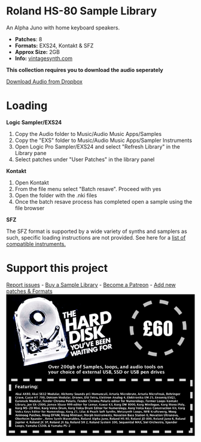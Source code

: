 # Roland HS-80 Sample Library
 
An Alpha Juno with home keyboard speakers. 

-   **Patches**: 8
-   **Formats:** EXS24, Kontakt & SFZ
-   **Approx Size:** 2GB
-   **Info:** [vintagesynth.com](http://www.vintagesynth.com/roland/ajuno2.php)

**This collection requires you to download the audio seperately**

[Download Audio from Dropbox](https://www.dropbox.com/sh/b18ygn4pbq6zxaq/AAACIq9kNkZS_13nHfHIEZ6ba?dl=0)

# Loading

**Logic Sampler/EXS24**

1. Copy the Audio folder to Music/Audio Music Apps/Samples
2. Copy the "EXS" folder to Music/Audio Music Apps/Sampler Instruments
3. Open Logic Pro Sampler/EXS24 and select "Refresh Library" in the Library pane
4. Select patches under "User Patches" in the library panel 

****Kontakt****

1.  Open Kontakt
2. From the file menu select "Batch resave". Proceed with yes
3. Open the folder with the .nki files
4. Once the batch resave process has completed open a sample using the file browser

**SFZ**

The SFZ format is supported by a wide variety of synths and samplers as such, specific loading instructions are not provided. See here for a [list of compatible instruments.](https://sfzformat.com/software/players/) 

# Support this project

[Report issues](/issues) - [Buy a Sample Library](https://gumroad.com/modularsamples) - [Become a Patreon](https://www.patreon.com/modularsamples) - [Add new patches & Formats](/pulls)
[
![Sample library disks](https://github.com/publicsamples/Public-Samples/raw/master/images/drives2.jpg?raw=true)
](https://gum.co/modularsamples-drives)
